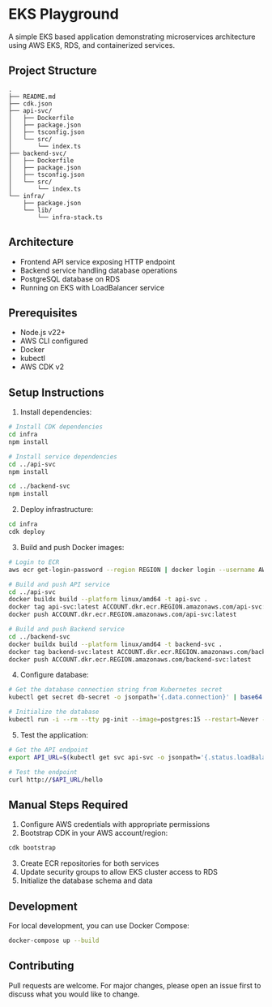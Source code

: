 # EKS Playground

A simple EKS based application demonstrating microservices architecture using AWS EKS, RDS, and containerized services.

## Project Structure
```
.
├── README.md
├── cdk.json
├── api-svc/
│   ├── Dockerfile
│   ├── package.json
│   ├── tsconfig.json
│   └── src/
│       └── index.ts
├── backend-svc/
│   ├── Dockerfile
│   ├── package.json
│   ├── tsconfig.json
│   └── src/
│       └── index.ts
└── infra/
    ├── package.json
    └── lib/
        └── infra-stack.ts
```

## Architecture

- Frontend API service exposing HTTP endpoint
- Backend service handling database operations
- PostgreSQL database on RDS
- Running on EKS with LoadBalancer service

## Prerequisites

- Node.js v22+
- AWS CLI configured
- Docker
- kubectl
- AWS CDK v2

## Setup Instructions

1. Install dependencies:
```bash
# Install CDK dependencies
cd infra
npm install

# Install service dependencies
cd ../api-svc
npm install

cd ../backend-svc
npm install
```

2. Deploy infrastructure:
```bash
cd infra
cdk deploy
```

3. Build and push Docker images:
```bash
# Login to ECR
aws ecr get-login-password --region REGION | docker login --username AWS --password-stdin ACCOUNT.dkr.ecr.REGION.amazonaws.com

# Build and push API service
cd ../api-svc
docker buildx build --platform linux/amd64 -t api-svc .
docker tag api-svc:latest ACCOUNT.dkr.ecr.REGION.amazonaws.com/api-svc:latest
docker push ACCOUNT.dkr.ecr.REGION.amazonaws.com/api-svc:latest

# Build and push Backend service
cd ../backend-svc
docker buildx build --platform linux/amd64 -t backend-svc .
docker tag backend-svc:latest ACCOUNT.dkr.ecr.REGION.amazonaws.com/backend-svc:latest
docker push ACCOUNT.dkr.ecr.REGION.amazonaws.com/backend-svc:latest
```

4. Configure database:
```bash
# Get the database connection string from Kubernetes secret
kubectl get secret db-secret -o jsonpath='{.data.connection}' | base64 --decode

# Initialize the database
kubectl run -i --rm --tty pg-init --image=postgres:15 --restart=Never -- psql "$CONNECTION" -c "CREATE TABLE IF NOT EXISTS strings (id SERIAL PRIMARY KEY, value TEXT NOT NULL); INSERT INTO strings (value) VALUES ('hello world');"
```

5. Test the application:
```bash
# Get the API endpoint
export API_URL=$(kubectl get svc api-svc -o jsonpath='{.status.loadBalancer.ingress[0].hostname}')

# Test the endpoint
curl http://$API_URL/hello
```

## Manual Steps Required

1. Configure AWS credentials with appropriate permissions
2. Bootstrap CDK in your AWS account/region:
```bash
cdk bootstrap
```
3. Create ECR repositories for both services
4. Update security groups to allow EKS cluster access to RDS
5. Initialize the database schema and data

## Development

For local development, you can use Docker Compose:
```bash
docker-compose up --build
```

## Contributing

Pull requests are welcome. For major changes, please open an issue first to discuss what you would like to change.
